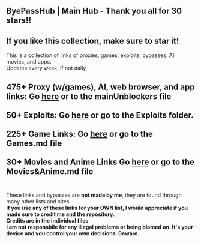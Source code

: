 ## ByePassHub | Main Hub - Thank you all for 30 stars!!
## If you like this collection, make sure to star it!

This is a collection of links of proxies, games, exploits, bypasses, AI, movies, and apps.  <br>
Updates every week, if not daily

**475+ Proxy (w/games), AI, web browser, and app links:** Go [here](https://github.com/wea-f/ByePassHub/blob/main/mainUnblockers.md) or to the mainUnblockers file<br> <br>
**50+ Exploits:** Go [here](https://github.com/wea-f/ByePassHub/tree/main/Exploits) or go to the Exploits folder. <br><br>
**225+ Game Links:** Go [here](https://github.com/wea-f/ByePassHub/blob/main/Games.md) or go to the Games.md file <br><br>
**30+ Movies and Anime Links** Go [here](https://github.com/wea-f/ByePassHub/blob/main/Movies%26Anime.md) or go to the Movies&Anime.md file <br><br>
---

These links and bypasses are **not made by me**, they are found through many other lists and sites. <br>
**If you use any of these links for your OWN list, I would appreciate if you made sure to credit me and the repository.** <br>
**Credits are in the individual files** <br>
**I am not responsbile for any illegal problems or being blamed on. It's your device and you control your own decisions. Beware.**
